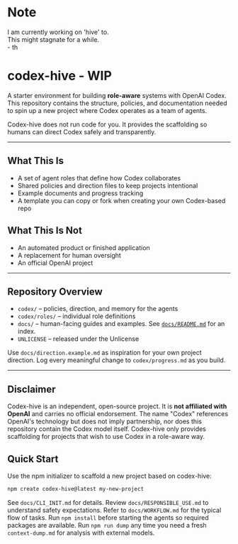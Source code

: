# Note

I am currently working on 'hive' to.  
This might stagnate for a while.  
\- th

# codex-hive - WIP

A starter environment for building **role-aware** systems with OpenAI Codex. This repository contains the structure, policies, and documentation needed to spin up a new project where Codex operates as a team of agents.

Codex-hive does not run code for you. It provides the scaffolding so humans can direct Codex safely and transparently.

---

## What This Is

- A set of agent roles that define how Codex collaborates
- Shared policies and direction files to keep projects intentional
- Example documents and progress tracking
- A template you can copy or fork when creating your own Codex-based repo

## What This Is Not

- An automated product or finished application
- A replacement for human oversight
- An official OpenAI project

---

## Repository Overview

- `codex/` – policies, direction, and memory for the agents
- `codex/roles/` – individual role definitions
- `docs/` – human-facing guides and examples. See [`docs/README.md`](docs/README.md) for an index.
- `UNLICENSE` – released under the Unlicense

Use `docs/direction.example.md` as inspiration for your own project direction. Log every meaningful change to `codex/progress.md` as you build.

---

## Disclaimer

Codex-hive is an independent, open-source project. It is **not affiliated with OpenAI** and carries no official endorsement.
The name "Codex" references OpenAI's technology but does not imply partnership, nor does this repository contain the Codex model itself.
Codex-hive only provides scaffolding for projects that wish to use Codex in a role-aware way.


## Quick Start

Use the npm initializer to scaffold a new project based on codex-hive:

```bash
npm create codex-hive@latest my-new-project
```

See `docs/CLI_INIT.md` for details.
Review `docs/RESPONSIBLE_USE.md` to understand safety expectations.
Refer to `docs/WORKFLOW.md` for the typical flow of tasks.
Run `npm install` before starting the agents so required packages are available.
Run `npm run dump` any time you need a fresh `context-dump.md` for analysis with external models.


